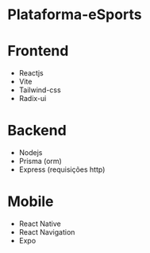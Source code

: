 # Plataforma-eSports

# Frontend

- Reactjs
- Vite
- Tailwind-css
- Radix-ui
  <!-- Utilizar o keen-slider para fazer carrousel no futuro -->
  <!-- Validação de form com react-hook-form (zod) front e back -->

# Backend

- Nodejs
- Prisma (orm)
- Express (requisições http)

# Mobile

- React Native
- React Navigation
- Expo
